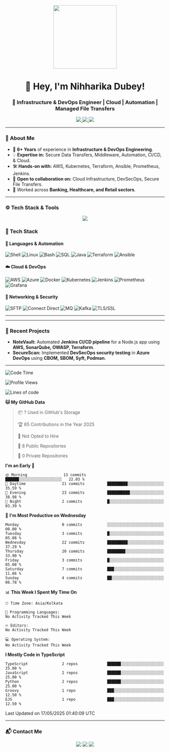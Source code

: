 <div align="center">
  <img src="https://media.giphy.com/media/RbDKaczqWovIugyJmW/giphy.gif" width="200"/>
</div>

<h1 align="center">👋 Hey, I'm Nihharika Dubey!</h1>
<h3 align="center">🚀 Infrastructure & DevOps Engineer | Cloud | Automation | Managed File Transfers</h3>

<p align="center">
    <a href="https://www.linkedin.com/in/nihharikadubey">
    <img src="https://img.shields.io/badge/LinkedIn-nihharikadubey-blue?style=for-the-badge&logo=linkedin">
  </a>
  <a href="https://github.com/nihharikadubey">
    <img src="https://img.shields.io/badge/GitHub-nihharikadubey-lightgrey?style=for-the-badge&logo=github">
  </a>
  <a href="mailto:niharika859@gmail.com">
    <img src="https://img.shields.io/badge/Email-niharika859@gmail.com-red?style=for-the-badge&logo=gmail">
  </a>
</p>

---


### 🎯 **About Me**
- 🚀 **6+ Years** of experience in **Infrastructure & DevOps Engineering**.
- 💡 **Expertise in:** Secure Data Transfers, Middleware, Automation, CI/CD, & Cloud.
- 🛠️ **Hands-on with:** AWS, Kubernetes, Terraform, Ansible, Prometheus, Jenkins.
- 📝 **Open to collaboration on:** Cloud Infrastructure, DevSecOps, Secure File Transfers.
- 🔹 Worked across **Banking, Healthcare, and Retail sectors**.

---

### ⚙️ **Tech Stack & Tools**
<p align="center">
  <img src="https://skillicons.dev/icons?i=linux,docker,kubernetes,terraform,aws,azure,bash,jenkins,githubactions,prometheus,grafana,postgres,mysql,vscode" />
</p>


### **🚀 Tech Stack**
#### **🔧 Languages & Automation**
![Shell](https://img.shields.io/badge/Shell_Scripting-%2312100E.svg?style=flat-square&logo=gnu-bash&logoColor=white)
![Linux](https://img.shields.io/badge/Linux-FCC624?style=flat-square&logo=linux&logoColor=black)
![Bash](https://img.shields.io/badge/Bash-4EAA25?style=flat-square&logo=gnu-bash&logoColor=white)
![SQL](https://img.shields.io/badge/SQL-4479A1?style=flat-square&logo=postgresql&logoColor=white)
![Java](https://img.shields.io/badge/Java-ED8B00?style=flat-square&logo=java&logoColor=white)
![Terraform](https://img.shields.io/badge/Terraform-7B42BC?style=flat-square&logo=terraform&logoColor=white)
![Ansible](https://img.shields.io/badge/Ansible-EE0000?style=flat-square&logo=ansible&logoColor=white)

#### **☁️ Cloud & DevOps**
![AWS](https://img.shields.io/badge/AWS-232F3E?style=flat-square&logo=amazon-aws&logoColor=white)
![Azure](https://img.shields.io/badge/Azure-0078D4?style=flat-square&logo=microsoft-azure&logoColor=white)
![Docker](https://img.shields.io/badge/Docker-2496ED?style=flat-square&logo=docker&logoColor=white)
![Kubernetes](https://img.shields.io/badge/Kubernetes-326CE5?style=flat-square&logo=kubernetes&logoColor=white)
![Jenkins](https://img.shields.io/badge/Jenkins-D24939?style=flat-square&logo=jenkins&logoColor=white)
![Prometheus](https://img.shields.io/badge/Prometheus-E6522C?style=flat-square&logo=prometheus&logoColor=white)
![Grafana](https://img.shields.io/badge/Grafana-F46800?style=flat-square&logo=grafana&logoColor=white)

#### **🔗 Networking & Security**
![SFTP](https://img.shields.io/badge/SFTP-0B3D91?style=flat-square&logo=internet-explorer&logoColor=white)
![Connect Direct](https://img.shields.io/badge/Connect_Direct-0055A4?style=flat-square&logo=ibm&logoColor=white)
![MQ](https://img.shields.io/badge/MQ-CC0000?style=flat-square&logo=apache-kafka&logoColor=white)
![Kafka](https://img.shields.io/badge/Kafka-000?style=flat-square&logo=apache-kafka&logoColor=white)
![TLS/SSL](https://img.shields.io/badge/TLS/SSL-FFA500?style=flat-square&logo=letsencrypt&logoColor=white)

---
---

### **🌱 Recent Projects**
- **NoteVault:** Automated **Jenkins CI/CD pipeline** for a Node.js app using **AWS, SonarQube, OWASP, Terraform**.
- **SecureScan:** Implemented **DevSecOps security testing** in **Azure DevOps** using **CBOM, SBOM, Syft, Podman**.

---

<!--START_SECTION:waka-->
![Code Time](http://img.shields.io/badge/Code%20Time-0%20secs-blue)

![Profile Views](http://img.shields.io/badge/Profile%20Views-18-blue)

![Lines of code](https://img.shields.io/badge/From%20Hello%20World%20I%27ve%20Written-80.6%20thousand%20lines%20of%20code-blue)

**🐱 My GitHub Data** 

> 📦 ? Used in GitHub's Storage 
 > 
> 🏆 65 Contributions in the Year 2025
 > 
> 🚫 Not Opted to Hire
 > 
> 📜 8 Public Repositories 
 > 
> 🔑 0 Private Repositories 
 > 
**I'm an Early 🐤** 

```text
🌞 Morning                13 commits          ██████░░░░░░░░░░░░░░░░░░░   22.03 % 
🌆 Daytime                21 commits          █████████░░░░░░░░░░░░░░░░   35.59 % 
🌃 Evening                23 commits          ██████████░░░░░░░░░░░░░░░   38.98 % 
🌙 Night                  2 commits           █░░░░░░░░░░░░░░░░░░░░░░░░   03.39 % 
```
📅 **I'm Most Productive on Wednesday** 

```text
Monday                   0 commits           ░░░░░░░░░░░░░░░░░░░░░░░░░   00.00 % 
Tuesday                  3 commits           █░░░░░░░░░░░░░░░░░░░░░░░░   05.08 % 
Wednesday                22 commits          █████████░░░░░░░░░░░░░░░░   37.29 % 
Thursday                 20 commits          ████████░░░░░░░░░░░░░░░░░   33.90 % 
Friday                   3 commits           █░░░░░░░░░░░░░░░░░░░░░░░░   05.08 % 
Saturday                 7 commits           ███░░░░░░░░░░░░░░░░░░░░░░   11.86 % 
Sunday                   4 commits           ██░░░░░░░░░░░░░░░░░░░░░░░   06.78 % 
```


📊 **This Week I Spent My Time On** 

```text
🕑︎ Time Zone: Asia/Kolkata

💬 Programming Languages: 
No Activity Tracked This Week

🔥 Editors: 
No Activity Tracked This Week

💻 Operating System: 
No Activity Tracked This Week
```

**I Mostly Code in TypeScript** 

```text
TypeScript               2 repos             ██████░░░░░░░░░░░░░░░░░░░   25.00 % 
JavaScript               2 repos             ██████░░░░░░░░░░░░░░░░░░░   25.00 % 
Python                   2 repos             ██████░░░░░░░░░░░░░░░░░░░   25.00 % 
Groovy                   1 repo              ███░░░░░░░░░░░░░░░░░░░░░░   12.50 % 
EJS                      1 repo              ███░░░░░░░░░░░░░░░░░░░░░░   12.50 % 
```




 Last Updated on 17/05/2025 01:40:09 UTC
<!--END_SECTION:waka-->

---

### **📬 Contact Me**
<p align="center">
<a href="https://www.linkedin.com/in/nihharikadubey"><img src="https://img.shields.io/badge/LinkedIn-nihharikadubey-blue?style=flat-square&logo=linkedin"></a>
<a href="https://github.com/nihharikadubey"><img src="https://img.shields.io/badge/GitHub-nihharikadubey-lightgrey?style=flat-square&logo=github"></a>
<a href="mailto:niharika859@gmail.com"><img src="https://img.shields.io/badge/Email-niharika859@gmail.com-red?style=flat-square&logo=gmail"></a>
</p>

